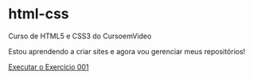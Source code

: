 # html-css
 Curso de HTML5 e CSS3 do CursoemVideo

Estou aprendendo a criar sites e agora vou gerenciar meus repositórios!

<a href="https://adrickson.github.io/html-css/exercicio/ex001/index.html"> Executar o Exercício 001 </a>